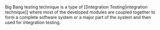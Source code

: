Big Bang testing technique is a type of [[Integration Testing|integration technique]] where most of the developed modules are coupled together to form a complete software system or a major part of the system and then used for integration testing.